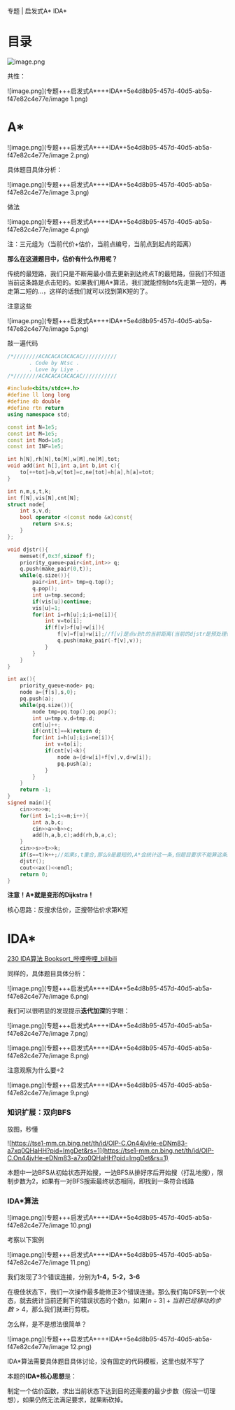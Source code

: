 专题 | 启发式A* IDA*

# 目录

![image.png](专题+++启发式A*+++IDA*+5e4d8b95-457d-40d5-ab5a-f47e82c4e77e/image.png)

共性：

![image.png](专题+++启发式A*+++IDA*+5e4d8b95-457d-40d5-ab5a-f47e82c4e77e/image 1.png)

# A*

![image.png](专题+++启发式A*+++IDA*+5e4d8b95-457d-40d5-ab5a-f47e82c4e77e/image 2.png)

具体题目具体分析：

![image.png](专题+++启发式A*+++IDA*+5e4d8b95-457d-40d5-ab5a-f47e82c4e77e/image 3.png)

做法

![image.png](专题+++启发式A*+++IDA*+5e4d8b95-457d-40d5-ab5a-f47e82c4e77e/image 4.png)

注：三元组为（当前代价+估价，当前点编号，当前点到起点的距离）

**那么在这道题目中，估价有什么作用呢？**

传统的最短路，我们只是不断用最小值去更新到达终点T的最短路，但我们不知道当前这条路是点击短的。如果我们用A*算法，我们就能控制bfs先走第一短的，再走第二短的...，这样的话我们就可以找到第K短的了。

注意这些

![image.png](专题+++启发式A*+++IDA*+5e4d8b95-457d-40d5-ab5a-f47e82c4e77e/image 5.png)

敲一遍代码

```C++
/*////////ACACACACACACAC///////////
       . Code by Ntsc .
       . Love by Liye .
/*////////ACACACACACACAC///////////

#include<bits/stdc++.h>
#define ll long long
#define db double
#define rtn return
using namespace std;

const int N=1e5;
const int M=1e5;
const int Mod=1e5;
const int INF=1e5;

int h[N],rh[N],to[M],w[M],ne[M],tot;
void add(int h[],int a,int b,int c){
	to[++tot]=b,w[tot]=c,ne[tot]=h[a],h[a]=tot;
}

int n,m,s,t,k;
int f[N],vis[N],cnt[N];
struct node{
	int s,v,d;
	bool operator <(const node &x)const{
		return s>x.s;
	}
};

void djstr(){
	memset(f,0x3f,sizeof f);
	priority_queue<pair<int,int>> q;
	q.push(make_pair(0,t));
	while(q.size()){
		pair<int,int> tmp=q.top();
		q.pop();
		int u=tmp.second;
		if(vis[u])continue;
		vis[u]=1;
		for(int i=rh[u];i;i=ne[i]){
			int v=to[i];
			if(f[v]>f[u]+w[i]){
				f[v]=f[u]+w[i];//f[v]是点v到t的当前距离(当前的djstr是预处理估价函数的,把t当作起点)，也是其估价函数 
				q.push(make_pair(-f[v],v));
			}
		}
	}
}

int ax(){
	priority_queue<node> pq;
	node a={f[s],s,0};
	pq.push(a);
	while(pq.size()){
		node tmp=pq.top();pq.pop();
		int u=tmp.v,d=tmp.d;
		cnt[u]++;
		if(cnt[t]==k)return d;
		for(int i=h[u];i;i=ne[i]){
			int v=to[i];
			if(cnt[v]<k){
				node a={d+w[i]+f[v],v,d+w[i]};
				pq.push(a);
			}
		}
	}
	return -1;
}
signed main(){
	cin>>n>>m;
	for(int i=1;i<=m;i++){
		int a,b,c;
		cin>>a>>b>>c;
		add(h,a,b,c);add(rh,b,a,c);
	}
	cin>>s>>t>>k;
	if(s==t)k++;//如果s,t重合,那么0是最短的,A*会统计这一条,但题目要求不能算这条路,因此实际上应该要求第K+1条路 
	djstr();
	cout<<ax()<<endl;
	return 0;
}

```

**注意！A*就是变形的Dijkstra！**

核心思路：反搜求估价，正搜带估价求第K短



# IDA*

[230 IDA算法 Booksort_哔哩哔哩_bilibili](https://www.bilibili.com/video/BV1jh411P7EE/?spm_id_from=333.999.0.0&vd_source=f45ea4e1e4b3b73d5f07c57b46c43aba)

同样的，具体题目具体分析：

![image.png](专题+++启发式A*+++IDA*+5e4d8b95-457d-40d5-ab5a-f47e82c4e77e/image 6.png)

我们可以很明显的发现提示**迭代加深**的字眼：

![image.png](专题+++启发式A*+++IDA*+5e4d8b95-457d-40d5-ab5a-f47e82c4e77e/image 7.png)



![image.png](专题+++启发式A*+++IDA*+5e4d8b95-457d-40d5-ab5a-f47e82c4e77e/image 8.png)

注意观察为什么要÷2

![image.png](专题+++启发式A*+++IDA*+5e4d8b95-457d-40d5-ab5a-f47e82c4e77e/image 9.png)

### 知识扩展：双向BFS

放图，秒懂

![https://tse1-mm.cn.bing.net/th/id/OIP-C.On44jvHe-eDNm83-a7xq0QHaHH?pid=ImgDet&rs=1](https://tse1-mm.cn.bing.net/th/id/OIP-C.On44jvHe-eDNm83-a7xq0QHaHH?pid=ImgDet&rs=1)

本题中一边BFS从初始状态开始搜，一边BFS从排好序后开始搜（打乱地搜），限制步数为2，如果有一对BFS搜索最终状态相同，即找到一条符合线路

### IDA*算法

 

![image.png](专题+++启发式A*+++IDA*+5e4d8b95-457d-40d5-ab5a-f47e82c4e77e/image 10.png)

考察以下案例

![image.png](专题+++启发式A*+++IDA*+5e4d8b95-457d-40d5-ab5a-f47e82c4e77e/image 11.png)

我们发现了3个错误连接，分别为**1-4，5-2，3-6**

在极佳状态下，我们一次操作最多能修正3个错误连接。那么我们每DFS到一个状态，就去统计当前还剩下的错误状态的个数n，如果$\lceil n\div 3\rceil + 当前已经移动的步数 > 4$，那么我们就进行剪枝。

怎么样，是不是想法很简单？

![image.png](专题+++启发式A*+++IDA*+5e4d8b95-457d-40d5-ab5a-f47e82c4e77e/image 12.png)

IDA*算法需要具体题目具体讨论，没有固定的代码模板，这里也就不写了

本题的**IDA*核心思想**是：

制定一个估价函数，求出当前状态下达到目的还需要的最少步数（假设一切理想），如果仍然无法满足要求，就果断砍掉。

